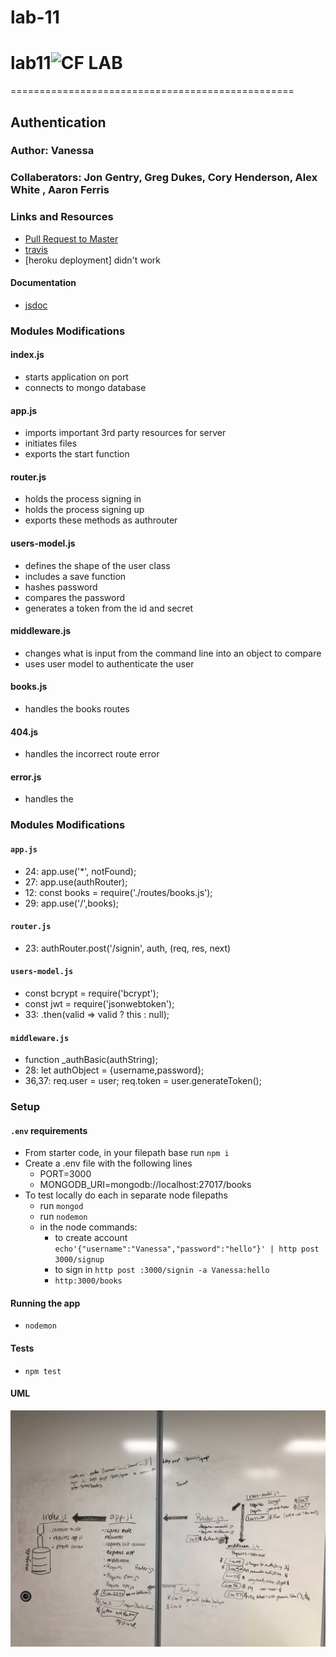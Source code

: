 # lab-11
# lab11![CF](http://i.imgur.com/7v5ASc8.png) LAB
=================================================

## Authentication

### Author: Vanessa 
### Collaberators: Jon Gentry, Greg Dukes, Cory Henderson, Alex White , Aaron Ferris

### Links and Resources
* [Pull Request to Master](https://github.com/codefellows-js-401d29-aaron-ferris/lab11/pull/1)
* [travis](https://travis-ci.com/codefellows-js-401d29-aaron-ferris/lab11)
* [heroku deployment] didn't work


#### Documentation
* [jsdoc](http://xyz.com)

### Modules Modifications
#### index.js
* starts application on port
* connects to mongo database

#### app.js
* imports important 3rd party resources for server
* initiates files
* exports the start function
#### router.js
*  holds the process signing in
*  holds the process signing up
* exports these methods as authrouter
#### users-model.js
* defines the shape of the user class
* includes a save function
* hashes password
* compares the password
* generates a token from the id and secret
#### middleware.js
* changes what is input from the command line into an object to compare
* uses user model to authenticate the user

#### books.js
* handles the books routes

#### 404.js
* handles the incorrect route error

#### error.js
* handles the 



### Modules Modifications
#### `app.js`
* 24: app.use('*', notFound);
* 27: app.use(authRouter);
* 12: const books = require('./routes/books.js');
* 29: app.use('/',books);


#### `router.js`
* 23: authRouter.post('/signin', auth, (req, res, next)

#### `users-model.js`
* const bcrypt = require('bcrypt');
* const jwt = require('jsonwebtoken');
* 33: .then(valid => valid ? this : null);

#### `middleware.js`
* function _authBasic(authString);
* 28: let authObject = {username,password}; 
* 36,37: req.user = user;
      req.token = user.generateToken();

### Setup
#### `.env` requirements
* From starter code, in your filepath base run `npm i`
* Create a .env file with the following lines
  * PORT=3000
  * MONGODB_URI=mongodb://localhost:27017/books
* To test locally do each in separate node filepaths
  * run `mongod` 
  * run `nodemon`
  * in the node commands:
    * to create account `echo'{"username":"Vanessa","password":"hello"}' | http post 3000/signup`
    * to sign in `http post :3000/signin -a Vanessa:hello`
    * `http:3000/books`


#### Running the app
* `nodemon`

#### Tests
* `npm test`

#### UML
![UML_Diagram](./assets/authentication.JPG)
